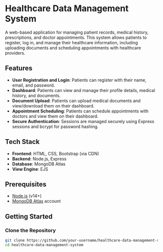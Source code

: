 # Healthcare Data Management System

A web-based application for managing patient records, medical history, prescriptions, and doctor appointments. This system allows patients to register, log in, and manage their healthcare information, including uploading documents and scheduling appointments with healthcare providers.

## Features

- **User Registration and Login**: Patients can register with their name, email, and password.
- **Dashboard**: Patients can view and manage their profile details, medical history, and documents.
- **Document Upload**: Patients can upload medical documents and view/download them on their dashboard.
- **Appointment Scheduling**: Patients can schedule appointments with doctors and view them on their dashboard.
- **Secure Authentication**: Sessions are managed securely using Express sessions and bcrypt for password hashing.

## Tech Stack

- **Frontend**: HTML, CSS, Bootstrap (via CDN)
- **Backend**: Node.js, Express
- **Database**: MongoDB Atlas
- **View Engine**: EJS

## Prerequisites

- [Node.js](https://nodejs.org/) (v14+)
- [MongoDB Atlas](https://www.mongodb.com/cloud/atlas) account

## Getting Started

### Clone the Repository

```bash
git clone https://github.com/your-username/healthcare-data-management-system.git
cd healthcare-data-management-system
